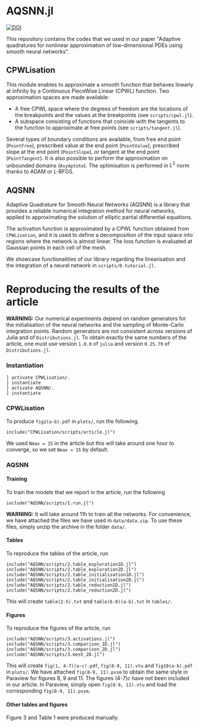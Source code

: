 # AQSNN.jl

[![DOI](https://zenodo.org/badge/614422884.svg)](https://zenodo.org/badge/latestdoi/614422884)

This repository contains the codes that we used in our paper "Adaptive quadratures for nonlinear approximation of low-dimensional PDEs using smooth neural networks".

## CPWLisation

This module enables to approximate a smooth function that behaves linearly at infinity by a Continuous PieceWise Linear (CPWL) function. Two approximation spaces are made available:

* A free CPWL space where the degrees of freedom are the locations of the breakpoints and the values at the breakpoints (see `scripts/cpwl.jl`).
* A subspace consisting of functions that coincide with the tangents to the function to approximate at free points (see `scripts/tangent.jl`).

Several types of boundary conditions are available, from free end point (`PointFree`), prescribed value at the end point (`PointValue`), prescribed slope at the end point (`PointSlope`), or tangent at the end point (`PointTangent`). It is also possible to perform the approximation on unbounded domains (`Asymptote`). The optimisation is performed in $L^2$ norm thanks to ADAM or L-BFGS.

## AQSNN

Adaptive Quadrature for Smooth Neural Networks (AQSNN) is a library that provides a reliable numerical integration method for neural networks, applied to approximating the solution of elliptic partial differential equations.

The activation function is approximated by a CPWL function obtained from `CPWLisation`, and it is used to define a decomposition of the input space into regions where the network is almost linear. The loss function is evaluated at Gaussian points in each cell of the mesh.

We showcase functionalities of our library regarding the linearisation and the integration of a neural network in `scripts/0.tutorial.jl`.

# Reproducing the results of the article

**WARNING:** Our numerical experiments depend on random generators for the initialisation of the neural networks and the sampling of Monte-Carlo integration points. Random generators are not consistent across versions of Julia and of `Distributions.jl`. To obtain exactly the same numbers of the article, one must use version `1.8.0` of `julia` and version `0.25.79` of `Distributions.jl`.

### Instantiation
```
] activate CPWLisation/.
] instantiate
] activate AQSNN/.
] instantiate
```

### CPWLisation
To produce `fig2(a-b).pdf` in `plots/`, run the following.
```
include("CPWLisation/scripts/article.jl")
```
We used `Nmax = 25` in the article but this will take around one hour to converge, so we set `Nmax = 15` by default.

### AQSNN

#### Training
To train the models that we report in the article, run the following
```
include("AQSNN/scripts/1.run.jl")
```
**WARNING:** It will take around 11h to train all the networks. For convenience, we have attached the files we have used in `data/data.zip`. To use these files, simply unzip the archive in the folder `data/`.

#### Tables
To reproduce the tables of the article, run
```
include("AQSNN/scripts/2.table_exploration1D.jl")
include("AQSNN/scripts/2.table_exploration2D.jl")
include("AQSNN/scripts/2.table_initialisation1D.jl")
include("AQSNN/scripts/2.table_initialisation2D.jl")
include("AQSNN/scripts/2.table_reduction1D.jl")
include("AQSNN/scripts/2.table_reduction2D.jl")
```
This will create `table(2-5).txt` and `table(6-8)(a-b).txt` in `tables/`.

#### Figures
To reproduce the figures of the article, run
```
include("AQSNN/scripts/3.activations.jl")
include("AQSNN/scripts/3.comparison_1D.jl")
include("AQSNN/scripts/3.comparison_2D.jl")
include("AQSNN/scripts/3.mesh_2D.jl")
```
This will create `fig(1, 4-7)(a-c).pdf`, `fig(8-9, 11).vtu` and `fig10(a-b).pdf` in `plots/`. We have attached `fig(8-9, 11).pvsm` to obtain the same style in Paraview for figures 8, 9 and 11. The figures (4-7)c have not been included in our article. In Paraview, simply open `fig(8-9, 11).vtu` and load the corresponding `fig(8-9, 11).pvsm`.

#### Other tables and figures
Figure 3 and Table 1 were produced manually.